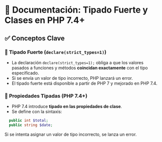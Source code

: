 # 📄 Documentación: Tipado Fuerte y Clases en PHP 7.4+

## ✅ Conceptos Clave

### 🔹 **Tipado Fuerte (`declare(strict_types=1)`)**
- La declaración `declare(strict_types=1);` obliga a que los valores pasados a funciones y métodos **coincidan exactamente** con el tipo especificado.
- Si se envía un valor de tipo incorrecto, PHP lanzará un error.
- El tipado fuerte está disponible a partir de PHP 7 y mejorado en PHP 7.4.

### 🔹 **Propiedades Tipadas (PHP 7.4+)**
- PHP 7.4 introduce **tipado en las propiedades de clase**.
- Se define con la sintaxis:  
```php
  public int $total;
  public string $date;
```

Si se intenta asignar un valor de tipo incorrecto, se lanza un error.
